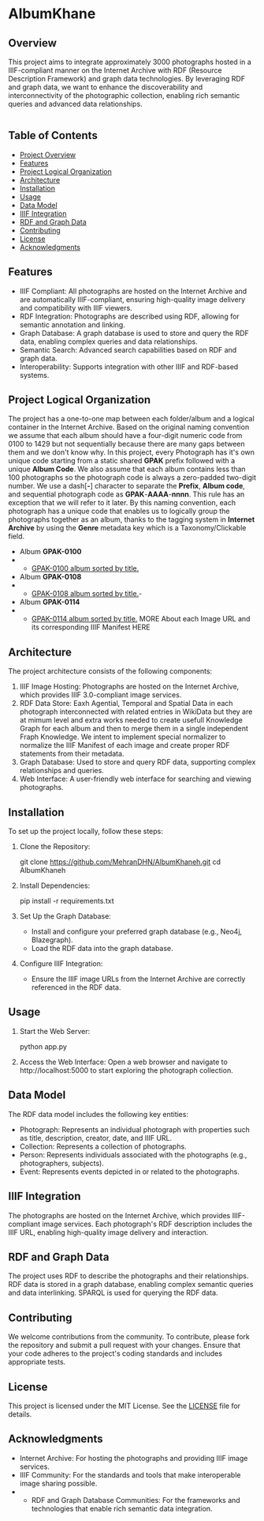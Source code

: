 # AlbumKhane

## Overview

This project aims to integrate approximately 3000 photographs hosted in a IIIF-compliant manner on the Internet Archive with RDF (Resource Description Framework) and graph data technologies. By leveraging RDF and graph data, we want to enhance the discoverability and interconnectivity of the photographic collection, enabling rich semantic queries and advanced data relationships.

<img src = "https://ids.si.edu/ids/iiif/FS-FSA_A.4_2.12.GN.23.07/full/full/0/default.jpg" alt="">

## Table of Contents

- [Project Overview](#overview)
- [Features](#features)
- [Project Logical Organization](#logicalorganization)
- [Architecture](#architecture)
- [Installation](#installation)
- [Usage](#usage)
- [Data Model](#data-model)
- [IIIF Integration](#iiif-integration)
- [RDF and Graph Data](#rdf-and-graph-data)
- [Contributing](#contributing)
- [License](#license)
- [Acknowledgments](#acknowledgments)

## Features

- IIIF Compliant: All photographs are hosted on the Internet Archive and are automatically  IIIF-compliant, ensuring high-quality image delivery and compatibility with IIIF viewers.
- RDF Integration: Photographs are described using RDF, allowing for semantic annotation and linking.
- Graph Database: A graph database is used to store and query the RDF data, enabling complex queries and data relationships.
- Semantic Search: Advanced search capabilities based on RDF and graph data.
- Interoperability: Supports integration with other IIIF and RDF-based systems.

## Project Logical Organization

The project has a one-to-one map between each folder/album and a logical container in the Internet Archive.
Based on the original naming convention we assume that each album should have a four-digit numeric code from 0100 to 1429 but not sequentially because there are many gaps between them and we don't know why.
In this project, every Photograph has it's own unique code starting from a static shared **GPAK** prefix followed with a unique **Album Code**.
We also assume that each album contains less than 100 photographs so the photograph code is always a zero-padded two-digit number.
We use a dash[**-**] character to separate  the **Prefix**, **Album code**, and sequential photograph code as **GPAK**-**AAAA**-**nnnn**.
This rule has an exception that we will refer to it later.
By this naming convention, each photograph has a unique code that enables us to logically group  the photographs together as an album, thanks to the tagging system in **Internet Archive** by using the **Genre** metadata key which is a Taxonomy/Clickable field.
- Album **GPAK-0100** 
- - <a href="https://archive.org/search?query=genre%3A%22GPAK-0114%22&sort=title"> GPAK-0100 album sorted by title.</a>
- Album **GPAK-0108**
- - <a href="https://archive.org/search?query=genre%3A%22GPAK-0108%22&sort=title"> GPAK-0108 album sorted by title.</a>- 
- Album **GPAK-0114**
- - <a href="https://archive.org/search?query=genre%3A%22GPAK-0114%22&sort=title"> GPAK-0114 album sorted by title.</a>
MORE About each Image URL and its corresponding IIIF Manifest HERE

## Architecture

The project architecture consists of the following components:

1. IIIF Image Hosting: Photographs are hosted on the Internet Archive, which provides IIIF 3.0-compliant image services.
2. RDF Data Store: Eaxh Agential, Temporal and Spatial Data in each photograph interconnected with related entries in WikiData but they are at mimum level and extra works needed to create usefull Knowledge Graph for each album and then to merge them in a single independent Fraph Knowledge.
We intent to implement special normalizer to normalize the IIIF Manifest of each image and create proper RDF statements from their metadata.
3. Graph Database: Used to store and query RDF data, supporting complex relationships and queries.
4. Web Interface: A user-friendly web interface for searching and viewing photographs.

## Installation

To set up the project locally, follow these steps:

1. Clone the Repository:
   
    git clone https://github.com/MehranDHN/AlbumKhaneh.git
    cd AlbumKhaneh
    
2. Install Dependencies:
   
    pip install -r requirements.txt
    
3. Set Up the Graph Database:
    - Install and configure your preferred graph database (e.g., Neo4j, Blazegraph).
    - Load the RDF data into the graph database.

4. Configure IIIF Integration:
    - Ensure the IIIF image URLs from the Internet Archive are correctly referenced in the RDF data.

## Usage

1. Start the Web Server:
   
    python app.py
    
2. Access the Web Interface:
    Open a web browser and navigate to http://localhost:5000 to start exploring the photograph collection.

## Data Model

The RDF data model includes the following key entities:

- Photograph: Represents an individual photograph with properties such as title, description, creator, date, and IIIF URL.
- Collection: Represents a collection of photographs.
- Person: Represents individuals associated with the photographs (e.g., photographers, subjects).
- Event: Represents events depicted in or related to the photographs.

## IIIF Integration

The photographs are hosted on the Internet Archive, which provides IIIF-compliant image services. Each photograph's RDF description includes the IIIF URL, enabling high-quality image delivery and interaction.

## RDF and Graph Data

The project uses RDF to describe the photographs and their relationships. RDF data is stored in a graph database, enabling complex semantic queries and data interlinking. SPARQL is used for querying the RDF data.

## Contributing

We welcome contributions from the community. To contribute, please fork the repository and submit a pull request with your changes. Ensure that your code adheres to the project's coding standards and includes appropriate tests.

## License

This project is licensed under the MIT License. See the [LICENSE](LICENSE) file for details.

## Acknowledgments

- Internet Archive: For hosting the photographs and providing IIIF image services.
- IIIF Community: For the standards and tools that make interoperable image sharing possible.
- - RDF and Graph Database Communities: For the frameworks and technologies that enable rich semantic data integration.
